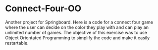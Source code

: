 # Connect-Four-OO

Another project for Springboard. 
Here is a code for a connect four game where the user can decide on the color they play with and can play an unlimited number of games.
The objective of this exercise was to use Object Orientated Programming to simplify the code and make it easily restartable.
